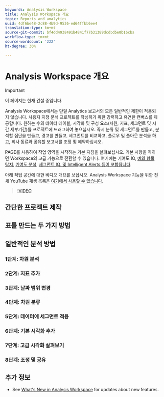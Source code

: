 ```yaml
---
keywords: Analysis Workspace
title: Analysis Workspace 개요
topic: Reports and analytics
uuid: 4df6be48-2c88-4b9d-9536-ed64ffbb6ee4
translation-type: tm+mt
source-git-commit: bf4dd4938491b4841f77b31389dcdbd5e0b16cba
workflow-type: tm+mt
source-wordcount: '222'
ht-degree: 36%

---
```



# Analysis Workspace 개요

>[!IMPORTANT]
>
>이 페이지는 현재 건설 중입니다.

Analysis Workspace에서는 단일 Analytics 보고서의 모든 일반적인 제한이 적용되지 않습니다. 사용자 지정 분석 프로젝트를 작성하기 위한 강력하고 유연한 캔버스를 제공합니다. 원하는 수의 데이터 테이블, 시각화 및 구성 요소(차원, 지표, 세그먼트 및 시간 세부기간)를 프로젝트에 드래그하여 놓으십시오. 즉시 분류 및 세그먼트를 만들고, 분석할 집단을 만들고, 경고를 만들고, 세그먼트를 비교하고, 플로우 및 폴아웃 분석을 하고, 회사 동료와 공유할 보고서를 조정 및 예약하십시오.

PAGE를 사용하여 작업 영역을 시작하는 기본 지침을 살펴보십시오. 기본 사항을 익히면 Workspace의 고급 기능으로 전환할 수 있습니다. 여기에는 기여도 IQ, [예외 항목 탐지](/help/analyze/analysis-workspace/attribution/overview.md), [기여도 분석](/help/analyze/analysis-workspace/virtual-analyst/c-anomaly-detection/anomaly-detection.md), [세그먼트 IQ, 및 Intelligent Alerts 등이 포함됩니다](/help/analyze/analysis-workspace/virtual-analyst/contribution-analysis/ca-tokens.md)[](/help/analyze/analysis-workspace/segment-iq.md)[](/help/analyze/analysis-workspace/c-intelligent-alerts/intellligent-alerts.md).

아래 작업 공간에 대한 비디오 개요를 보십시오. Analysis Workspace 기능을 위한 전체 YouTube 재생 목록은 [여기에서 사용할 수 있습니다](https://www.youtube.com/channel/UC8I6bqCk7gO6YdoMz6W5fvw/playlists?view=50&amp;sort=dd&amp;shelf_id=7).
>[!VIDEO](https://video.tv.adobe.com/v/26266?quality=12)


## 간단한 프로젝트 제작

## 표를 만드는 두 가지 방법

## 일반적인 분석 방법

### 1단계: 차원 분석

### 2단계: 지표 추가

### 3단계: 날짜 범위 변경

### 4단계: 차원 분류

### 5단계: 데이터에 세그먼트 적용

### 6단계: 기본 시각화 추가

### 7단계: 고급 시각화 살펴보기

### 8단계: 조정 및 공유

## 추가 정보

* See [What&#39;s New in Analysis Workspace](/help/analyze/analysis-workspace/new-features-in-analysis-workspace.md) for updates about new features.
